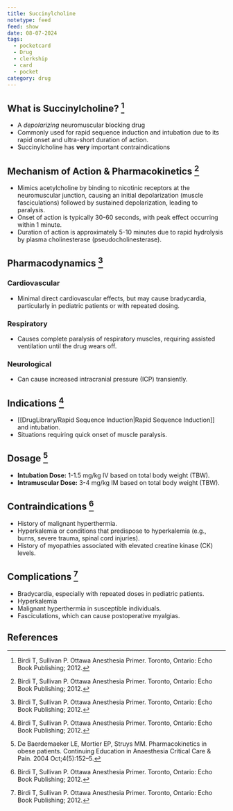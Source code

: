 ```yaml
---
title: Succinylcholine
notetype: feed
feed: show
date: 08-07-2024
tags:
  - pocketcard
  - Drug
  - clerkship
  - card
  - pocket
category: drug
---
```

## What is Succinylcholine? [^1]
- A *depolarizing* neuromuscular blocking drug
- Commonly used for rapid sequence induction and intubation due to its rapid onset and ultra-short duration of action.
- Succinylcholine has **very** important contraindications

## Mechanism of Action & Pharmacokinetics [^1]
- Mimics acetylcholine by binding to nicotinic receptors at the neuromuscular junction, causing an initial depolarization (muscle fasciculations) followed by sustained depolarization, leading to paralysis.
- Onset of action is typically 30-60 seconds, with peak effect occurring within 1 minute.
- Duration of action is approximately 5-10 minutes due to rapid hydrolysis by plasma cholinesterase (pseudocholinesterase).

## Pharmacodynamics [^1]
### Cardiovascular
- Minimal direct cardiovascular effects, but may cause bradycardia, particularly in pediatric patients or with repeated dosing.
### Respiratory
- Causes complete paralysis of respiratory muscles, requiring assisted ventilation until the drug wears off.
### Neurological
- Can cause increased intracranial pressure (ICP) transiently.

## Indications [^1]
- [[DrugLibrary/Rapid Sequence Induction|Rapid Sequence Induction]] and intubation.
- Situations requiring quick onset of muscle paralysis.

## Dosage [^2]
- **Intubation Dose:** 1-1.5 mg/kg IV based on total body weight (TBW).
- **Intramuscular Dose:** 3-4 mg/kg IM based on total body weight (TBW).

## Contraindications [^1]
- History of malignant hyperthermia.
- Hyperkalemia or conditions that predispose to hyperkalemia (e.g., burns, severe trauma, spinal cord injuries).
- History of myopathies associated with elevated creatine kinase (CK) levels.

## Complications [^1]
- Bradycardia, especially with repeated doses in pediatric patients.
- Hyperkalemia
- Malignant hyperthermia in susceptible individuals.
- Fasciculations, which can cause postoperative myalgias.

## References
[^1]: Birdi T, Sullivan P. Ottawa Anesthesia Primer. Toronto, Ontario: Echo Book Publishing; 2012.
[^2]: De Baerdemaeker LE, Mortier EP, Struys MM. Pharmacokinetics in obese patients. Continuing Education in Anaesthesia Critical Care & Pain. 2004 Oct;4(5):152–5.
